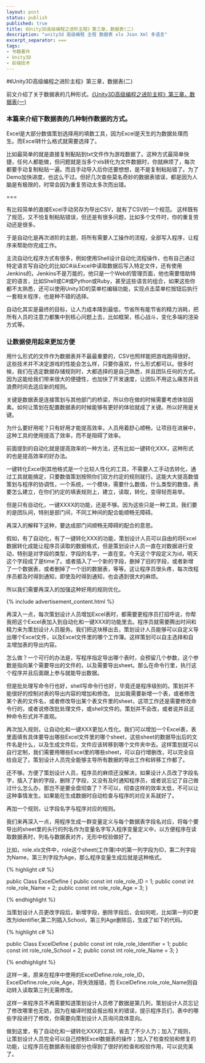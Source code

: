 ```yaml
---
layout: post
status: publish
published: true
title: 《Unity3D高级编程之进阶主程》第三章，数据表(二)
description: "unity3d 高级编程 主程 数据表 xls Json Xml 多语言"
excerpt_separator: ===
tags:
- 书籍著作
- Unity3D
- 前端技术
---
```



#《Unity3D高级编程之进阶主程》第三章，数据表(二)

前文介绍了关于数据表的几种形式。[《Unity3D高级编程之进阶主程》第三章，数据表(一)](http://www.luzexi.com/%E7%89%88%E6%9D%83%E8%91%97%E4%BD%9C/unity3d/%E5%89%8D%E7%AB%AF%E6%8A%80%E6%9C%AF/2018/07/09/Unity3D%E9%AB%98%E7%BA%A7%E7%BC%96%E7%A8%8B%E4%B9%8B%E8%BF%9B%E9%98%B6%E4%B8%BB%E7%A8%8B-%E6%95%B0%E6%8D%AE%E8%A1%A81.html)

### 本篇来介绍下数据表的几种制作数据的方式。

Excel是大部分数值策划选择用的填数工具，因为Excel是天生的为数据处理而生。而Excel转什么格式就需要选择了。

比如最简单的就是直接复制黏贴到txt文件作为游戏数据了。这种方式最简单快捷，任何人都能做，但问题就是当多个xls转化为文件数据时，你就麻烦了，每次都要手动复制粘贴一遍。而且手动导入后你还要想想，是不是复制粘贴错了。为了Demo加快进度，也这么干过。但好几次查些莫名奇妙的数据表错误，都是因为人脑是有极限的，时常会因为重复劳动太多次而出错。

===

有比较简单的直接Excel手动另存为导出CSV，就有了CSV的一个规范。
这样既有了规范，又不怕复制粘贴错误，但还是有很多问题，比如多个文件时，你的重复劳动还是很多。

于是自动化是再次进阶的主题，将所有需要人工操作的流程，全部写入程序，让程序来帮助你完成工作。

主流自动化程序方式有很多，例如使用Shell设计自动化流程操作，也有自己通过特定语言写自动化的比如C#从Excel中读取数据后写入特定文件，还有使用Jenkins的，Jenkins不是万能的，他只是一个Web的管理页面，他也需要借助特定的语言，比如Shell或C#或Python或Ruby，甚至这些语言的组合，如果这些你都不太熟悉，还可以使用Unity3D的菜单栏编辑功能，实现点击菜单栏按钮后执行一套相关程序，也是种不错的选择。

自动化其实是最终的目标，让人力成本降到最低，节省所有能节省的精力消耗，把所有人员的注意力都集中到核心问题上去，比如框架，核心战斗，变化多端的渲染方式等。

### 让数据使用起来更加方便

用什么形式的文件作为数据表并不最最重要的，CSV也照样能把游戏跑得很好。这些技术并不决定游戏的性能会怎么样，只要你喜欢，什么形式都可以。很多时候，我们在选定数据存储规则时，大都选择的是自己熟悉，并且团队任何的方式。因为这能给我们带来很大的便捷性，也加快了开发速度，让团队不用这么痛苦并且浪费时间去适应新的规则。

关键是数据表是连接策划与其他部门的桥梁，所以你在做的时候需要考虑体验因素。如何让策划在配置数据表的时候能够有更好的体验就成了关键。所以好用是关键。

为什么要好用呢？只有好用才能提高效率，人员用着舒心顺畅，让项目在进展中，这种工具的使用提高了效率，而不是阻碍了效率。

前面提到的自动化就是提高效率的一种方法，还有比如一键转化XXX，这种形式的也是提高效率的好办法。

一键转化Excel到其他格式是一个比较人性化的工具，不需要人工手动去转化，通过工具就能搞定，只要数值策划按照你们双方约定的规则就行。这能大大提高数值策划与程序的协调性，一个系统，一个模块，需要什么数值，什么类型的数值，表要怎么建立，在你们约定的填表规则上，建立，读取，转化，变得轻而易举。

但是只有自动化，一键XXXX的功能，还是不够。因为这些只是一种工具，我们要的是团队间，特别是部门间，不同工种间的配合能顺畅无障碍。

再深入的解释下这种，要达成部门间顺畅无障碍的配合的意思。

假如，有了自动化，有了一键转化XXX的功能，策划设计人员可以自由的将Excel数据转化成能让程序员读取的数据格式，但是策划设计人员一直在对数据进行变动，特别是对字段的类型，字段的名字，一直在变。今天这个字段定义为id，明天这个字段成了是time了。或者插入了一个新的字段，删掉了旧的字段，或者新增了一个数据表，或者删掉了一个旧的数据表，等等。这让程序员很头疼，每次改程序员都及时得到通知，即使及时得到通知，也会遇到很大的麻烦。

所以我们需要再深入的加强这种好用的规则优化。

{% include advertisement_content.html %}

再深入一点，每次策划设计人员增加Excel表时，都需要更程序员打招呼说，你帮我把这个Excel表加入到自动化和一键XXX的功能里去。程序员就需要腾出时间和精力来为策划设计人员服务。我们把这块移出去，策划设计人员能够可以自定义导出哪个Excel文件，以及Excel文件里的哪个工作簿。这样策划可以自主选择和自主增加表的导出内容。

怎么做？一个可行的办法是，写程序指定导出哪个表时，会预留几个参数，这个参数是指向某个需要导出的文件的，以及需要导出sheet。那么在命令行里，执行这个程序并且后面跟上参与就能导出数据。

但是批处理写命令行也好，shell写命令行也好，毕竟还是程序级别的。策划并不能很好的控制对表的导出内容的增加和修改。
比如我需要新增一个表，或者修改某个表的文件名，或者修改导出某个表文件里的sheet，这项工作还是需要修改命令行的，或者说修改批处理文件，或shell文件的。策划并不会改，或者说并且这种命令形式并不直观。


再次加入规则，让自动化和一键XXX更加人性化。我们可以增加一个Excel表，表里面填有具体要导出哪些Excel文件里的哪个sheet，这些sheet的数据导出后的文件名是什么，以及生成文件后，文件应该转移到哪个文件夹中去。这样策划就可以自行定制，我们需要用哪些Excel里的哪些sheet，可以自行增删改，可以完全自给自足了。策划设计人员完全能够主导所有数据的导出工作和转移工作都了。

还不够。方便了策划设计人员，程序员的麻烦还没解决，如果设计人员改了字段名字，插入了新的字段，删除了字段，又没有及时通知程序员，或者说忘记了自己做过什么怎么办，那岂不是要全盘彻查了？不可以，彻查这样的效率太低，不可以让这种事情发生。如果能在生成数据时自动检查与程序的对应关系就好了。

再加一个规则，让字段名字与程序对应的规则。

我们来再深入一点，用程序生成一群变量定义与每个数据表字段名对应，将每个要导出的sheet里的头行的列名作为变量名字写入程序变量定义中，以方便程序在读取数据表时，列名与数据表对齐，无形中校验做好了。

比如，role.xls文件中，role这个sheet(工作簿)中的第一列字段为ID，第二列字段为Name，第三列字段为Age，那么程序变量生成后就是这种格式。

{% highlight c# %}

public Class ExcelDefine
{
	public const int role_role_ID = 1;
	public const int role_role_Name = 2;
	public const int role_role_Age = 3;
}

{% endhighlight %}

当策划设计人员更改字段后，新增字段，删除字段后，会如何呢，比如第一列ID更改为Identifier,第二列插入School，第三列Age删除后，生成了如下的代码。

{% highlight c# %}

public Class ExcelDefine
{
	public const int role_role_Identifier = 1;
	public const int role_role_School = 2;
	public const int role_role_Name = 3;
}

{% endhighlight %}

这样一来，原来在程序中使用的ExcelDefine.role_role_ID，ExcelDefine.role_role_Age，将失效报错，而 ExcelDefine.role_role_Name则自动转入读取第三列无需修改。

这样一来程序员不再需要知道策划设计人员修了数据是第几列，策划设计人员忘记了修改哪里也无妨，因为在编译时就会报出相关的错误，提示程序员们，表中的哪些字段进行了修改，你需要向策划设计人员询问具体意向。

做到这里，有了自动化和一键转化XXX的工具，省去了不少人力；加入了规则，让策划设计人员完全可以自己控制Excel数据表的操作；加入了检查校验和修复的功能，让程序员在数据表衔接部分也得到了很好的检查和校验作用，可以说完美了。


